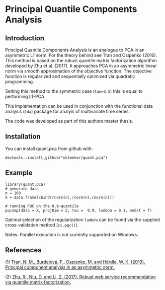 # Principal Quantile Components Analysis
## Introduction
Principal Quantile Components Analysis is an analogue to PCA in an asymmetric L1 norm. 
For the theory behind see Tran and Osipenko (2016).
This method is based on the robust quantile matrix factorization algorithm developed by Zhu et al. (2017).
It approaches PCA in an asymmetric linear norm via smooth approximation of the objective function.
The objective function is regularized and sequentially optimized via quadratic programming. 

Setting this method to the symmetric case (`tau=0.5`) this is equal to performing L1-PCA. 

This implementation can be used in conjunction with the functional data analysis (`fda`) package for analyis of multivariate time series.   

The code was developed as part of this authors master thesis. 

## Installation
You can install quant.pca from github with:
```
devtools::install_github("obleeker/quant.pca")
```

## Example

```
library(quant.pca)
# generate data
n = 100
X = data.frame(cbind(rnorm(n),rnorm(n),rnorm(n)))

# running PQC on the 0.9-quantile 
pqcomp(data = X, projDim = 2, tau =  0.9, lambda = 0.1, muEst = T)
```
Optimal selection of the regularization `lambda` can be found via the supplied cross-validation method (`cv.pqc()`).

Notes: Parallel execution is not currently supported on Windows.

## References 
[1]: https://ssrn.com/abstract=2854822  "Tran et. al. 2016"
[2]: https://ieeexplore.ieee.org/document/8057117 "Zhu et. al. 2017"

(1) [Tran, N. M., Burdejová, P., Ospienko, M. and Härdle, W. K. (2019), Principal component
analysis in an asymmetric norm.][1]

(2) [Zhu, R., Niu, D. and Li, Z. (2017), Robust web service recommendation via quantile matrix
factorization.][2]



